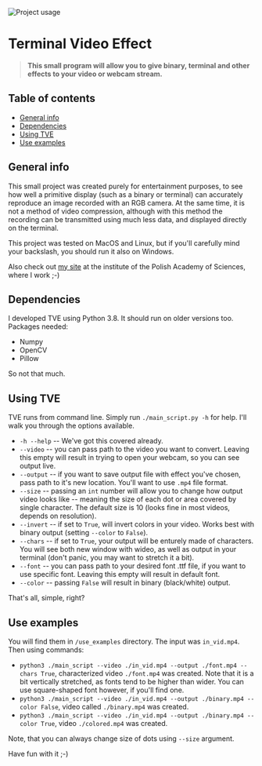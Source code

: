 ![Project usage](https://i.ibb.co/Fx1J85M/Zrzut-ekranu-2022-09-13-o-19-59-56.png "Use example")

# Terminal Video Effect

>**This small program will allow you to give binary, terminal and other effects to your video or webcam stream.**

## Table of contents
* [General info](#general-info)
* [Dependencies](#dependencies)
* [Using TVE](#using-tve)
* [Use examples](#use-examples)

## General info

This small project was created purely for entertainment purposes, to see how well a primitive display (such as a binary or terminal) can accurately reproduce an image recorded with an RGB camera. At the same time, it is not a method of video compression, although with this method the recording can be transmitted using much less data, and displayed directly on the terminal.

This project was tested on MacOS and Linux, but if you'll carefully mind your backslash, you should run it also on Windows.

Also check out [my site](https://www.iitis.pl/pl/person/mzarski) at the institute of the Polish Academy of Sciences, where I work ;-)

## Dependencies

I developed TVE  using Python 3.8. It should run on older versions too. Packages needed: 


* Numpy
* OpenCV
* Pillow


So not that much.

## Using TVE

TVE runs from command line. Simply run `./main_script.py -h` for help. I'll walk you through the options available.

* `-h --help` -- We've got this covered already.
* `--video` -- you can pass path to the video you want to convert. Leaving this empty will result in trying to open your webcam, so you can see output live.
* `--output` -- if you want to save output file with effect you've chosen, pass path to it's new location. You'll want to use `.mp4` file format.
* `--size` -- passing an `int` number will allow you to change how output video looks like -- meaning the size of each dot or area covered by single character. The default size is 10 (looks fine in most videos, depends on resolution).
* `--invert` -- if set to `True`, will invert colors in your video. Works best with binary output (setting `--color` to `False`).
* `--chars` -- if set to `True`, your output will be enturely made of characters. You will see both new window with wideo, as well as output in your terminal (don't panic, you may want to stretch it a bit).
* `--font` -- you can pass path to your desired font .ttf file, if you want to use specific font. Leaving this empty will result in default font.
* `--color` -- passing `False` will result in binary (black/white) output.

That's all, simple, right?

## Use examples

You will find them in `/use_examples` directory. The input was `in_vid.mp4`. Then using commands:

* `python3 ./main_script --video ./in_vid.mp4 --output ./font.mp4 --chars True`, characterized video `./font.mp4` was created. Note that it is a bit vertically stretched, as fonts tend to be higher than wider. You can use square-shaped font however, if you'll find one.
* `python3 ./main_script --video ./in_vid.mp4 --output ./binary.mp4 --color False`, video called `./binary.mp4` was created. 
* `python3 ./main_script --video ./in_vid.mp4 --output ./binary.mp4 --color True`, video `./colored.mp4` was created.

Note, that you can always change size of dots using `--size` argument.

Have fun with it ;-)
